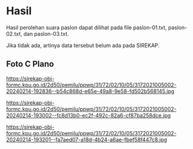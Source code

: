 # Hasil

Hasil perolehan suara paslon dapat dilihat pada file paslon-01.txt, paslon-02.txt, dan paslon-03.txt.

Jika tidak ada, artinya data tersebut belum ada pada SIREKAP.

## Foto C Plano

https://sirekap-obj-formc.kpu.go.id/2d50/pemilu/ppwp/31/72/02/10/05/3172021005002-20240214-192836--b54c868d-e65e-49a8-9e58-fd502b568145.jpg

https://sirekap-obj-formc.kpu.go.id/2d50/pemilu/ppwp/31/72/02/10/05/3172021005002-20240214-193002--fc8d13b0-ec2f-492c-82a6-cf87ba258dce.jpg

https://sirekap-obj-formc.kpu.go.id/2d50/pemilu/ppwp/31/72/02/10/05/3172021005002-20240214-193201--fa7aed07-a18d-4b24-a6ae-fbef58f447c8.jpg
